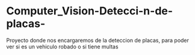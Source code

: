 # Computer_Vision-Detecci-n-de-placas-
Proyecto donde nos encargaremos de la deteccion de placas, para poder ver si es un vehiculo robado o si tiene multas
